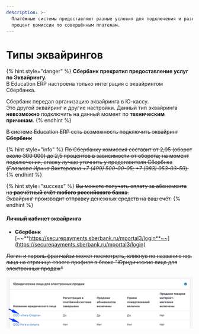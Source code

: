 ```yaml
---
description: >-
  Платёжные системы предоставляют разные условия для подключения и разный
  процент комиссии по совершённым платежам.
---
```


# Типы эквайрингов

{% hint style="danger" %}
**Сбербанк прекратил предоставление услуг по Эквайрингу.** \
В Education ERP настроена только интеграция с эквайрингом Сбербанка.&#x20;

Сбербанк передал организацию эквайринга в Ю-кассу.\
Это другой эквайринг и другие настройки. Данный тип эквайринга **невозможно** подключить на данный момент по **техническим причинам**.
{% endhint %}

~~В системе Education ERP есть возможность подключить эквайринг **Сбербанк**~~

{% hint style="info" %}
~~По Сбербанку комиссия составит от 2,05 (оборот около 300 000) до 2,5 процентов в зависимости от оборота; на момент подключения, ставку лучше уточнить у представителя Сбербнка (_Глазкова Ирина Викторовна:+7 (499) 500-00-05; +7 (983) 053-03-59_).~~
{% endhint %}

{% hint style="success" %}
~~Вы можете получать оплату за абонемента на **расчётный счёт любого российского банка**.~~ \
&#x20;~~Эквайринг  производит отправку денежных средств на ваш счёт.~~
{% endhint %}

#### ~~Личный кабинет  эквайринга~~

* ~~**Сбербанк**~~ [~~**https://securepayments.sberbank.ru/mportal3/login**~~](https://securepayments.sberbank.ru/mportal3/login)

~~Логин и пароль франчайзи может посмотреть, кликнув по названию юр. лица на странице своего профиля в блоке "Юридические лица для электронных продаж"~~

![](<../.gitbook/assets/image (49) (1).png>)
